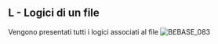 ## L - Logici di un file
Vengono presentati tutti i logici associati al file
![B£BASE_083](https://doc.smeup.com/immagini/MBDOC_SCH-OJFILE_L/BXBASE_083.png)